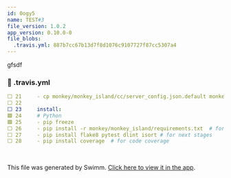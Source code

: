 ```yaml
---
id: 0ogy5
name: TEST#3
file_version: 1.0.2
app_version: 0.10.0-0
file_blobs:
  .travis.yml: 887b7cc67b13d7f8d1076c9107727f87cc5307a4
---
```


gfsdf
<!-- NOTE-swimm-snippet: the lines below link your snippet to Swimm -->
### 📄 .travis.yml
```yaml
⬜ 21     - cp monkey/monkey_island/cc/server_config.json.default monkey/monkey_island/cc/server_config.json
⬜ 22     
⬜ 23     install:
🟩 24     # Python
🟩 25     - pip freeze
⬜ 26     - pip install -r monkey/monkey_island/requirements.txt  # for unit tests
⬜ 27     - pip install flake8 pytest dlint isort # for next stages
⬜ 28     - pip install coverage  # for code coverage
```

<br/>

This file was generated by Swimm. [Click here to view it in the app](https://app.swimm.io/repos/Z2l0aHViJTNBJTNBYmFja2VuZC1zd2ltbSUzQSUzQXJpY2FyZG9sb3Blemc=/docs/0ogy5).